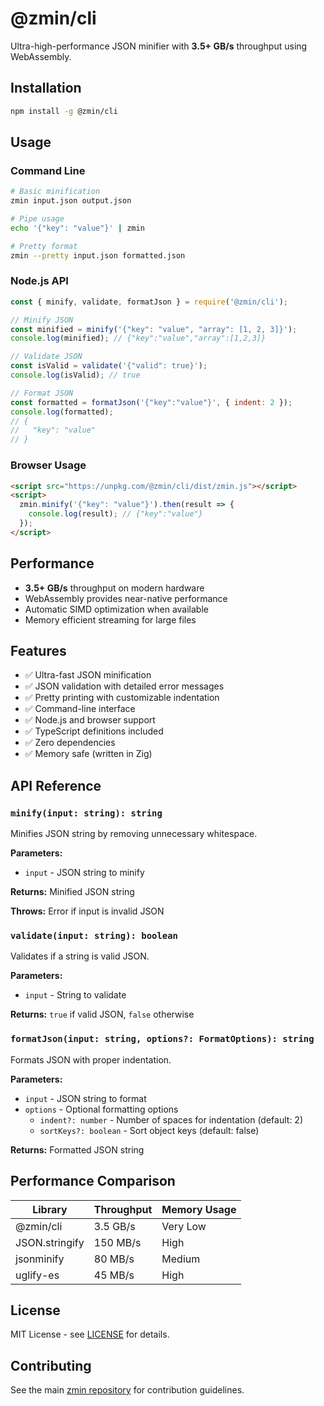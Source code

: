 # @zmin/cli

Ultra-high-performance JSON minifier with **3.5+ GB/s** throughput using WebAssembly.

## Installation

```bash
npm install -g @zmin/cli
```

## Usage

### Command Line

```bash
# Basic minification
zmin input.json output.json

# Pipe usage
echo '{"key": "value"}' | zmin

# Pretty format
zmin --pretty input.json formatted.json
```

### Node.js API

```javascript
const { minify, validate, formatJson } = require('@zmin/cli');

// Minify JSON
const minified = minify('{"key": "value", "array": [1, 2, 3]}');
console.log(minified); // {"key":"value","array":[1,2,3]}

// Validate JSON
const isValid = validate('{"valid": true}');
console.log(isValid); // true

// Format JSON
const formatted = formatJson('{"key":"value"}', { indent: 2 });
console.log(formatted);
// {
//   "key": "value"
// }
```

### Browser Usage

```html
<script src="https://unpkg.com/@zmin/cli/dist/zmin.js"></script>
<script>
  zmin.minify('{"key": "value"}').then(result => {
    console.log(result); // {"key":"value"}
  });
</script>
```

## Performance

- **3.5+ GB/s** throughput on modern hardware
- WebAssembly provides near-native performance
- Automatic SIMD optimization when available
- Memory efficient streaming for large files

## Features

- ✅ Ultra-fast JSON minification
- ✅ JSON validation with detailed error messages
- ✅ Pretty printing with customizable indentation
- ✅ Command-line interface
- ✅ Node.js and browser support
- ✅ TypeScript definitions included
- ✅ Zero dependencies
- ✅ Memory safe (written in Zig)

## API Reference

### `minify(input: string): string`

Minifies JSON string by removing unnecessary whitespace.

**Parameters:**
- `input` - JSON string to minify

**Returns:** Minified JSON string

**Throws:** Error if input is invalid JSON

### `validate(input: string): boolean`

Validates if a string is valid JSON.

**Parameters:**
- `input` - String to validate

**Returns:** `true` if valid JSON, `false` otherwise

### `formatJson(input: string, options?: FormatOptions): string`

Formats JSON with proper indentation.

**Parameters:**
- `input` - JSON string to format
- `options` - Optional formatting options
  - `indent?: number` - Number of spaces for indentation (default: 2)
  - `sortKeys?: boolean` - Sort object keys (default: false)

**Returns:** Formatted JSON string

## Performance Comparison

| Library | Throughput | Memory Usage |
|---------|------------|--------------|
| @zmin/cli | 3.5 GB/s | Very Low |
| JSON.stringify | 150 MB/s | High |
| jsonminify | 80 MB/s | Medium |
| uglify-es | 45 MB/s | High |

## License

MIT License - see [LICENSE](../../LICENSE) for details.

## Contributing

See the main [zmin repository](https://github.com/hydepwns/zmin) for contribution guidelines.